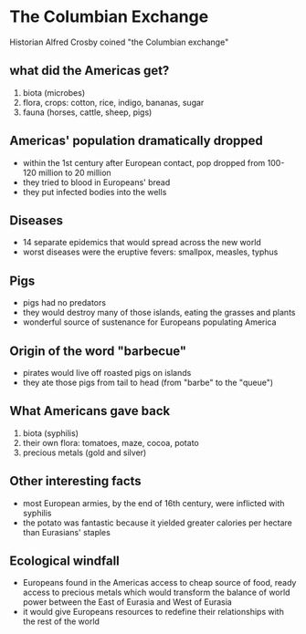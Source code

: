 # The Columbian Exchange

Historian Alfred Crosby coined "the Columbian exchange"

## what did the Americas get?
1. biota (microbes)
2. flora, crops: cotton, rice, indigo, bananas, sugar
3. fauna (horses, cattle, sheep, pigs)

## Americas' population dramatically dropped
* within the 1st century after European contact, pop dropped from 100-120 million to 20 million
* they tried to blood in Europeans' bread
* they put infected bodies into the wells

## Diseases
* 14 separate epidemics that would spread across the new world
* worst diseases were the eruptive fevers: smallpox, measles, typhus

## Pigs
* pigs had no predators
* they would destroy many of those islands, eating the grasses and plants
* wonderful source of sustenance for Europeans populating America 

## Origin of the word "barbecue"
* pirates would live off roasted pigs on islands
* they ate those pigs from tail to head (from "barbe" to the "queue")

## What Americans gave back
1. biota (syphilis)
2. their own flora: tomatoes, maze, cocoa, potato
3. precious metals (gold and silver)

## Other interesting facts
* most European armies, by the end of 16th century, were inflicted with syphilis
* the potato was fantastic because it yielded greater calories per hectare than Eurasians' staples

## Ecological windfall
* Europeans found in the Americas access to cheap source of food, ready access to precious metals which would transform the balance of world power between the East of Eurasia and West of Eurasia
* it would give Europeans resources to redefine their relationships with the rest of the world